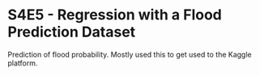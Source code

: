 # S4E5 - Regression with a Flood Prediction Dataset

Prediction of flood probability. Mostly used this to get used to the Kaggle platform.